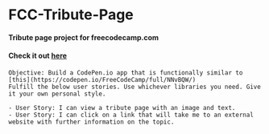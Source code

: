 # FCC-Tribute-Page
#### Tribute page project for freecodecamp.com
#### Check it out [here](http://htmlpreview.github.io/?https://github.com/moT01/FCC-Tribute-Page/blob/master/index.html)

```
Objective: Build a CodePen.io app that is functionally similar to [this](https://codepen.io/FreeCodeCamp/full/NNvBQW/)
Fulfill the below user stories. Use whichever libraries you need. Give it your own personal style.

- User Story: I can view a tribute page with an image and text.
- User Story: I can click on a link that will take me to an external website with further information on the topic.
```
